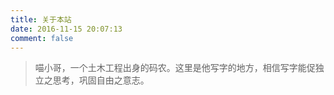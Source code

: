 ```yaml
---
title: 关于本站
date: 2016-11-15 20:07:13
comment: false
---
```

<blockquote class="blockquote-center">喵小哥，一个土木工程出身的码农。这里是他写字的地方，相信写字能促独立之思考，巩固自由之意志。

</blockquote>

